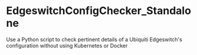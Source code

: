 # EdgeswitchConfigChecker_Standalone
Use a Python script to check pertinent details of a Ubiquiti Edgeswitch's configuration without using Kubernetes or Docker
